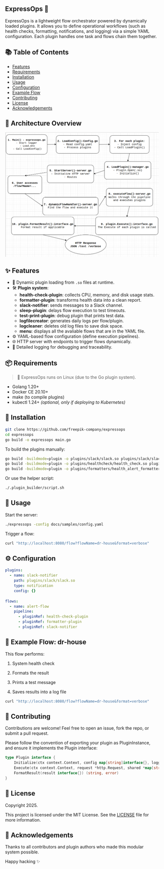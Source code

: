 ## ExpressOps 🚀

ExpressOps is a lightweight flow orchestrator powered by dynamically loaded plugins. It allows you to define operational workflows (such as health checks, formatting, notifications, and logging) via a simple YAML configuration. Each plugin handles one task and flows chain them together.

## 📚 Table of Contents

- [Features](#-features)
- [Requirements](#-requirements)
- [Installation](#-installation)
- [Usage](#-usage)
- [Configuration](#-configuration)
- [Example Flow](#-example-flow-dr-house)
- [Contributing](#-contributing)
- [License](#-license)
- [Acknowledgements](#-acknowledgements)


## 🧭 Architecture Overview

![ExpressOps Architecture](docs/img/architecture.png)


## ✨ Features

- 🔌 Dynamic plugin loading from `.so` files at runtime.
- 🛠️ **Plugin system**:
  - **health-check-plugin**: collects CPU, memory, and disk usage stats.
  - **formatter-plugin**: transforms health data into a clean report.
  - **slack-notifier**: sends messages to a Slack channel.
  - **sleep-plugin**: delays flow execution to test timeouts.
  - **test-print-plugin**: debug plugin that prints test data.
  - **logfilecreator**: generates daily logs per flow/plugin.
  - **logcleaner**: deletes old log files to save disk space.
  - **menu**: displays all the avaliable flows that are in the YAML file.
- ⚙️ YAML-based flow configuration (define execution pipelines).
- 🌐 HTTP server with endpoints to trigger flows dynamically.
- 📜 Detailed logging for debugging and traceability.


## 📦 Requirements

> 🐧 ExpressOps runs on Linux (due to the Go plugin system).

- Golang 1.20+
- Docker CE 20.10+
- make (to compile plugins)
- kubectl 1.24+ *(optional, only if deploying to Kubernetes)*


## 🔧 Installation

```bash
git clone https://github.com/freepik-company/expressops
cd expressops
go build -o expressops main.go
```


To build the plugins manually:

```bash
go build -buildmode=plugin -o plugins/slack/slack.so plugins/slack/slack.go
go build -buildmode=plugin -o plugins/healthcheck/health_check.so plugins/healthcheck/health_check.go
go build -buildmode=plugin -o plugins/formatters/health_alert_formatter.so plugins/formatters/health_alert_formatter.go
```

Or use the helper script:
```bash
./.plugin_builder/script.sh
```

## 🚀 Usage

Start the server:
```bash
./expressops -config docs/samples/config.yaml
```
Trigger a flow:
```bash
curl "http://localhost:8080/flow?flowName=dr-house&format=verbose"
```

## ⚙️ Configuration
```yaml
plugins:
  - name: slack-notifier
    path: plugins/slack/slack.so
    type: notification
    config: {}

flows:
  - name: alert-flow
    pipeline:
      - pluginRef: health-check-plugin
      - pluginRef: formatter-plugin
      - pluginRef: slack-notifier
```


## 🧪 Example Flow: dr-house

This flow performs:

1. System health check

2. Formats the result

3. Prints a test message

4. Saves results into a log file
```bash
curl "http://localhost:8080/flow?flowName=dr-house&format=verbose"
```

## 🤝 Contributing

Contributions are welcome! Feel free to open an issue, fork the repo, or submit a pull request.

Please follow the convention of exporting your plugin as PluginInstance, and ensure it implements the Plugin interface:
```go
type Plugin interface {
    Initialize(ctx context.Context, config map[string]interface{}, logger *logrus.Logger) error
    Execute(ctx context.Context, request *http.Request, shared *map[string]any) (interface{}, error)
    FormatResult(result interface{}) (string, error)
}
```

## 🪪 License

Copyright 2025.

This project is licensed under the MIT License. See the [LICENSE](LICENSE) file for more information.


## 🙏 Acknowledgements

Thanks to all contributors and plugin authors who made this modular system possible.


Happy hacking ✨